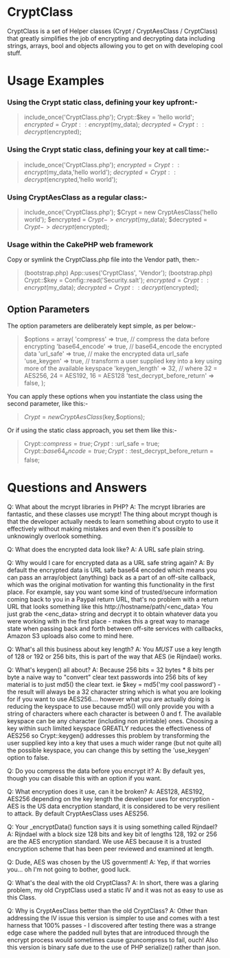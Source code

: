 CryptClass
==========

CryptClass is a set of Helper classes (Crypt / CryptAesClass / CryptClass) that 
greatly simplifies the job of encrypting and decrypting data including strings, 
arrays, bool and objects allowing you to get on with developing cool stuff.

Usage Examples
==============

### Using the Crypt static class, defining your key upfront:-

>  include_once('CryptClass.php');
>  Crypt::$key = 'hello world';
>  $encrypted = Crypt::encrypt($my_data);
>  $decrypted = Crypt::decrypt($encrypted);

### Using the Crypt static class, defining your key at call time:-

>  include_once('CryptClass.php');
>  $encrypted = Crypt::encrypt($my_data,'hello world');
>  $decrypted = Crypt::decrypt($encrypted,'hello world');

### Using CryptAesClass as a regular class:-

>  include_once('CryptClass.php');
>  $Crypt = new CryptAesClass('hello world');
>  $encrypted = $Crypt->encrypt($my_data);
>  $decrypted = $Crypt->decrypt($encrypted);

### Usage within the CakePHP web framework

Copy or symlink the CryptClass.php file into the Vendor path, then:-

>  (bootstrap.php) App::uses('CryptClass', 'Vendor');
>  (bootstrap.php) Crypt::$key = Config::read('Security.salt');
>  $encrypted = Crypt::encrypt($my_data);
>  $decrypted = Crypt::decrypt($encrypted);

Option Parameters
-----------------
The option parameters are deliberately kept simple, as per below:-

>	$options = array(
>		'compress' => true,         // compress the data before encrypting
>		'base64_encode' => true,    // base64_encode the encrypted data
>		'url_safe' => true,         // make the encrypted data url_safe
>		'use_keygen' => true,       // transform a user supplied key into a 
>									   key using more of the available keyspace
>		'keygen_length' => 32,      // where 32 = AES256, 24 = AES192, 16 = AES128
>		'test_decrypt_before_return' => false,
>	);

You can apply these options when you instantiate the class using the second 
parameter, like this:-
 
>  $Crypt = new CryptAesClass($key,$options);

Or if using the static class approach, you set them like this:-

>  Crypt::$compress = true;
>  Crypt::$url_safe = true;
>  Crypt::$base64_encode = true;
>  Crypt::$test_decrypt_before_return = false;

Questions and Answers
=====================

Q: What about the mcrypt libraries in PHP?
A: The mcrypt libraries are fantastic, and these classes use mcrypt!  The thing
   about mcrypt though is that the developer actually needs to learn something 
   about crypto to use it effectively without making mistakes and even then it's
   possible to unknowingly overlook something.

Q: What does the encrypted data look like?
A: A URL safe plain string.

Q: Why would I care for encrypted data as a URL safe string again?
A: By default the encrypted data is URL safe base64 encoded which means you can
   pass an array/object (anything) back as a part of an off-site callback, which
   was the original motivation for wanting this functionality in the first place.
   For example, say you want some kind of trusted/secure information coming back 
   to you in a Paypal return URL, that's no problem with a return URL that looks 
   something like this http://hostname/path/<enc_data>
   You just grab the <enc_data> string and decrypt it to obtain whatever data you
   were working with in the first place - makes this a great way to manage state
   when passing back and forth between off-site services with callbacks, Amazon
   S3 uploads also come to mind here.

Q: What's all this business about key length?
A: You *MUST* use a key length of 128 or 192 or 256 bits, this is part of the way
   that AES (ie Rijndael) works.

Q: What's keygen() all about?
A: Because 256 bits = 32 bytes * 8 bits per byte a naive way to "convert" clear 
   text passwords into 256 bits of key material is to just md5() the clear text.
   ie $key = md5('my cool password') - the result will always be a 32 character 
   string which is what you are looking for if you want to use AES256.... however 
   what you are actually doing is reducing the keyspace to use because md5() will 
   only provide you with a string of characters where each character is between 
   0 and f.  The available keyspace can be any character (including non printable) 
   ones.  Choosing a key within such limited keyspace GREATLY reduces the 
   effectiveness of AES256 so Crypt::keygen() addresses this problem by 
   transforming the user supplied key into a key that uses a much wider range 
   (but not quite all) the possible keyspace, you can change this by setting the
   'use_keygen' option to false.

Q: Do you compress the data before you encrypt it?
A: By default yes, though you can disable this with an option if you want.

Q: What encryption does it use, can it be broken?
A: AES128, AES192, AES256 depending on the key length the developer uses for 
   encryption - AES is the US data encryption standard, it is considered to be
   very resilient to attack.  By default CryptAesClass uses AES256.

Q: Your _encryptData() function says it is using something called Rijndael?
A: Rijndael with a block size 128 bits and key bit of lengths 128, 192 or 256 are 
   the AES encryption standard.  We use AES because it is a trusted encryption
   scheme that has been peer reviewed and examined at length.

Q: Dude, AES was chosen by the US government!
A: Yep, if that worries you... oh I'm not going to bother, good luck.

Q: What's the deal with the old CryptClass?
A: In short, there was a glaring problem, my old CryptClass used a static IV and
   it was not as easy to use as this Class.

Q: Why is CryptAesClass better than the old CryptClass?
A: Other than addressing the IV issue this version is simpler to use and comes
   with a test harness that 100% passes - I discovered after testing there was a 
   strange edge case where the padded null bytes that are introduced through the 
   encrypt process would sometimes cause gzuncompress to fail, ouch!  Also this 
   version is binary safe due to the use of PHP serialize() rather than json.

